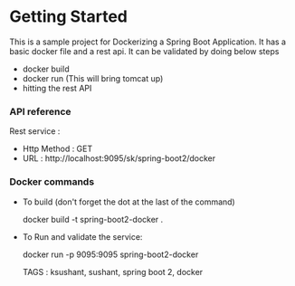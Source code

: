# Getting Started
This is a sample project for Dockerizing a Spring Boot Application. It has a basic docker file 
and a rest api. It can be validated by doing below steps 
 
 * docker build 
 * docker run (This will bring tomcat up)
 * hitting the rest API 

### API reference

Rest service : 

* Http Method : GET
* URL : http://localhost:9095/sk/spring-boot2/docker

### Docker commands

* To build (don't forget the dot at the last of the command)

   docker build -t spring-boot2-docker .

* To Run and validate the service:

  docker run -p 9095:9095 spring-boot2-docker
  
  
  TAGS : ksushant, sushant, spring boot 2, docker